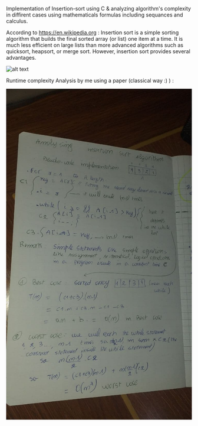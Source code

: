 Implementation of Insertion-sort using C & analyzing algorithm's complexity in diffirent cases using mathematicals formulas including sequances and calculus.

According to https://en.wikipedia.org : Insertion sort is a simple sorting algorithm that builds the final sorted array (or list) one item at a time. It is much less efficient on large lists than more advanced algorithms such as quicksort, heapsort, or merge sort. However, insertion sort provides several advantages.

![alt text](https://upload.wikimedia.org/wikipedia/commons/4/42/Insertion_sort.gif)

Runtime complexity Analysis by me using a paper (classical way :) ) :

![alt text](https://github.com/wassim31/Insertion-sort/blob/master/analysis.jpg?raw=true)
